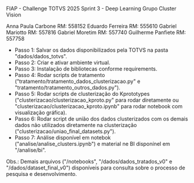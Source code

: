FIAP - Challenge TOTVS 2025
Sprint 3 - Deep Learning
Grupo Cluster Vision

Anna Paula Carbone
RM: 558152
Eduardo Ferreira
RM: 555610
Gabriel Mariotto
RM: 557816
Gabriel Moretim
RM: 557740
Guilherme Panfiete
RM: 557758

- Passo 1: Salvar os dados disponibilizados pela TOTVS na pasta "dados/dados_totvs".
- Passo 2: Criar e ativar ambiente virtual.
- Passo 3: Instalação de bibliotecas conforme requirements.
- Passo 4: Rodar scripts de tratamento ("tratamento/tratamento_dados_clusterizacao.py" e "tratamento/tratamento_outros_dados.py").
- Passo 5: Rodar scripts de clusterização do Kprototypes ("clusterizacao/clusterizacao_kproto.py" para rodar diretamente ou "clusterizacao/clusterizacao_kproto.ipynb" para rodar notebook com visualização gráfica).
- Passo 6: Rodar script de união dos dados clusterizados com os demais dados não utilizados diretamente na clusterização ("clusterizacao/uniao_final_datasets.py").
- Passo 7: Análise disponível em notebok ("analise/analise_clusters.ipynb") e material ne BI disponínel em "/analise/bi".

Obs.: Demais arquivos ("/notebooks", "/dados/dados_tratados_v0" e "/dados/dataset_final_v0") disponíveis para consulta sobre o processo de pesquisa e desenvolvimento.
